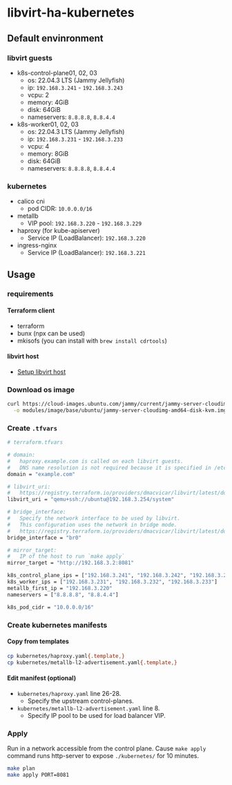 # libvirt-ha-kubernetes

## Default envinronment

### libvirt guests

- k8s-control-plane01, 02, 03
  - os: 22.04.3 LTS (Jammy Jellyfish)
  - ip: `192.168.3.241` - `192.168.3.243`
  - vcpu: 2
  - memory: 4GiB
  - disk: 64GiB
  - nameservers: `8.8.8.8`, `8.8.4.4`
- k8s-worker01, 02, 03
  - os: 22.04.3 LTS (Jammy Jellyfish)
  - ip: `192.168.3.231` - `192.168.3.233`
  - vcpu: 4
  - memory: 8GiB
  - disk: 64GiB
  - nameservers: `8.8.8.8`, `8.8.4.4`

### kubernetes

- calico cni
  - pod CIDR: `10.0.0.0/16`
- metallb
  - VIP pool: `192.168.3.220` - `192.168.3.229`
- haproxy (for kube-apiserver)
  - Service IP (LoadBalancer): `192.168.3.220`
- ingress-nginx
  - Service IP (LoadBalancer): `192.168.3.221`

## Usage

### requirements

#### Terraform client

- terraform
- bunx (npx can be used)
- mkisofs (you can install with `brew install cdrtools`)

#### libvirt host

- [Setup libvirt host](blob/main/README.setup.md)

### Download os image

```bash
curl https://cloud-images.ubuntu.com/jammy/current/jammy-server-cloudimg-amd64-disk-kvm.img \
  -o modules/image/base/ubuntu/jammy-server-cloudimg-amd64-disk-kvm.img
```

### Create `.tfvars`

```bash
# terraform.tfvars

# domain:
#   haproxy.example.com is called on each libvirt guests.
#   DNS name resolution is not required because it is specified in /etc/hosts on each libvirt guests.
domain = "example.com"

# libvirt_uri:
#   https://registry.terraform.io/providers/dmacvicar/libvirt/latest/docs
libvirt_uri = "qemu+ssh://ubuntu@192.168.3.254/system"

# bridge_interface:
#   Specify the network interface to be used by libvirt.
#   This configuration uses the network in bridge mode.
#   https://registry.terraform.io/providers/dmacvicar/libvirt/latest/docs/resources/network
bridge_interface = "br0"

# mirror_target:
#   IP of the host to run `make apply`
mirror_target = "http://192.168.3.2:8081"

k8s_control_plane_ips = ["192.168.3.241", "192.168.3.242", "192.168.3.243"]
k8s_worker_ips = ["192.168.3.231", "192.168.3.232", "192.168.3.233"]
metallb_first_ip = "192.168.3.220"
nameservers = ["8.8.8.8", "8.8.4.4"]

k8s_pod_cidr = "10.0.0.0/16"
```

### Create kubernetes manifests

#### Copy from templates

```bash
cp kubernetes/haproxy.yaml{.template,}
cp kubernetes/metallb-l2-advertisement.yaml{.template,}
```

#### Edit manifest (optional)

- `kubernetes/haproxy.yaml` line 26-28.
  - Specify the upstream control-planes.
- `kubernetes/metallb-l2-advertisement.yaml` line 8.
  - Specify IP pool to be used for load balancer VIP.

### Apply

Run in a network accessible from the control plane.
Cause `make apply` command runs http-server to expose `./kubernetes/` for 10 minutes.

```bash
make plan
make apply PORT=8081
```
